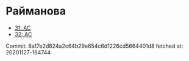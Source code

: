 # Райманова
- [31: AC](31.md)
- [32: AC](32.md)

Commit: 8a17e2d624a2c64b29e654c6d1226cd5664401d8
 fetched at: 20201127-164744
